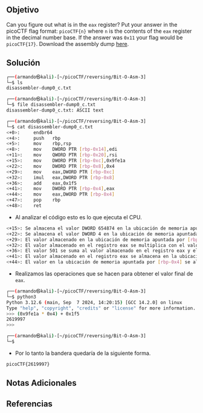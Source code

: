 ## Objetivo
Can you figure out what is in the `eax` register? Put your answer in the picoCTF flag format: `picoCTF{n}` where `n` is the contents of the `eax` register in the decimal number base. If the answer was `0x11` your flag would be `picoCTF{17}`. Download the assembly dump [here](https://artifacts.picoctf.net/c/530/disassembler-dump0_c.txt).
## Solución

```bash
┌──(armando㉿kali)-[~/picoCTF/reversing/Bit-O-Asm-3]
└─$ ls
disassembler-dump0_c.txt

┌──(armando㉿kali)-[~/picoCTF/reversing/Bit-O-Asm-3]
└─$ file disassembler-dump0_c.txt 
disassembler-dump0_c.txt: ASCII text

┌──(armando㉿kali)-[~/picoCTF/reversing/Bit-O-Asm-3]
└─$ cat disassembler-dump0_c.txt 
<+0>:     endbr64 
<+4>:     push   rbp
<+5>:     mov    rbp,rsp
<+8>:     mov    DWORD PTR [rbp-0x14],edi
<+11>:    mov    QWORD PTR [rbp-0x20],rsi
<+15>:    mov    DWORD PTR [rbp-0xc],0x9fe1a
<+22>:    mov    DWORD PTR [rbp-0x8],0x4
<+29>:    mov    eax,DWORD PTR [rbp-0xc]
<+32>:    imul   eax,DWORD PTR [rbp-0x8]
<+36>:    add    eax,0x1f5
<+41>:    mov    DWORD PTR [rbp-0x4],eax
<+44>:    mov    eax,DWORD PTR [rbp-0x4]
<+47>:    pop    rbp
<+48>:    ret
```
- Al analizar el código esto es lo que ejecuta el CPU.
```bash
<+15>: Se almacena el valor DWORD 654874 en la ubicación de memoria apuntada por [rbp-0xc].
<+22>: Se almacena el valor DWORD 4 en la ubicación de memoria apuntada por [rbp-0x8].
<+29>: El valor almacenado en la ubicación de memoria apuntada por [rbp-0xc](654874) se almacena en el registro eax.
<+32>: El valor almacenado en el registro eax se multiplica con el valor almacenado en la ubicación de memoria apuntada por [rbp-0x8] (4) y el resultado se almacena en el registro eax.
<+36>: El valor 501 se suma al valor almacenado en el registro eax y el resultado se almacena en el registro eax.
<+41>: El valor almacenado en el registro eax se almacena en la ubicación de memoria apuntada por [rbp-0x4].
<+44>: El valor en la ubicación de memoria apuntada por [rbp-0x4] se almacena en el registro eax.
```
- Realizamos las operaciones que se hacen para obtener el valor final de `eax`.
```bash
┌──(armando㉿kali)-[~/picoCTF/reversing/Bit-O-Asm-3]
└─$ python3
Python 3.12.6 (main, Sep  7 2024, 14:20:15) [GCC 14.2.0] on linux
Type "help", "copyright", "credits" or "license" for more information.
>>> (0x9fe1a * 0x4) + 0x1f5
2619997
>>> 

┌──(armando㉿kali)-[~/picoCTF/reversing/Bit-O-Asm-3]
└─$ 
```
- Por lo tanto la bandera quedaría de la siguiente forma.
```bash
picoCTF{2619997}
```

## Notas Adicionales
## Referencias